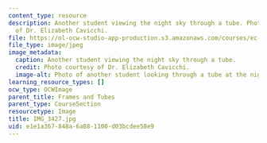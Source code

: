 ```yaml
---
content_type: resource
description: Another student viewing the night sky through a tube. Photo courtesy
  of Dr. Elizabeth Cavicchi.
file: https://ol-ocw-studio-app-production.s3.amazonaws.com/courses/ec-050-recreate-experiments-from-history-inform-the-future-from-the-past-galileo-january-iap-2010/e1e1a367848a6a881100d03bcdee58e9_IMG_3427.jpg
file_type: image/jpeg
image_metadata:
  caption: Another student viewing the night sky through a tube.
  credit: Photo courtesy of Dr. Elizabeth Cavicchi.
  image-alt: Photo of another student looking through a tube at the night sky.
learning_resource_types: []
ocw_type: OCWImage
parent_title: Frames and Tubes
parent_type: CourseSection
resourcetype: Image
title: IMG_3427.jpg
uid: e1e1a367-848a-6a88-1100-d03bcdee58e9
---
```

